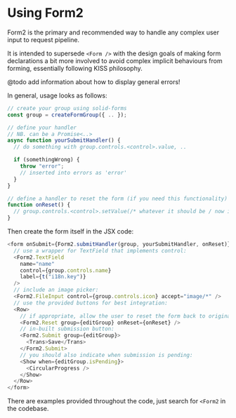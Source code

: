 # Using Form2

Form2 is the primary and recommended way to
handle any complex user input to request pipeline.

It is intended to supersede `<Form />` with the design goals of making form declarations a bit more involved to avoid complex implicit behaviours from forming, essentially following KISS philosophy.

@todo add information about how to display general errors!

In general, usage looks as follows:

```ts
// create your group using solid-forms
const group = createFormGroup({ .. });

// define your handler
// NB. can be a Promise<..>
async function yourSubmitHandler() {
  // do something with group.controls.<control>.value, ..

  if (somethingWrong) {
    throw "error";
    // inserted into errors as 'error'
  }
}

// define a handler to reset the form (if you need this functionality)
function onReset() {
  // group.controls.<control>.setValue(/* whatever it should be / now is */)
}
```

Then create the form itself in the JSX code:

```ts
<form onSubmit={Form2.submitHandler(group, yourSubmitHandler, onReset)}>
  // use a wrapper for TextField that implements control:
  <Form2.TextField
    name="name"
    control={group.controls.name}
    label={t("i18n.key")}
  />
  // include an image picker:
  <Form2.FileInput control={group.controls.icon} accept="image/*" />
  // use the provided buttons for best integration:
  <Row>
    // if appropriate, allow the user to reset the form back to original state
    <Form2.Reset group={editGroup} onReset={onReset} />
    // in-built submission button:
    <Form2.Submit group={editGroup}>
      <Trans>Save</Trans>
    </Form2.Submit>
    // you should also indicate when submission is pending:
    <Show when={editGroup.isPending}>
      <CircularProgress />
    </Show>
  </Row>
</form>
```

There are examples provided throughout the code, just search for `<Form2` in the codebase.

